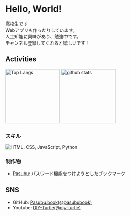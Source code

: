 # Hello, World!
高校生です<br>
Webアプリも作ったりしています。<br>
人工知能に興味があり、勉強中です。<br>
チャンネル登録してくれると嬉しいです！<br>

## Activities
<div align="left"> 
  <img alt="Top Langs" height="170px" src="https://github-readme-stats.vercel.app/api?username=pasububook" />
  <img alt="github stats" height="170px" src="https://github-readme-stats.vercel.app/api/top-langs/?username=pasububook" />
</div>

### スキル
<img alt="HTML, CSS, JavaScript, Python" src="https://skillicons.dev/icons?theme=dark&perline=7&i=html,css,js,python">

### 制作物
- [Pasubu](https://github.com/pasububook/Pasubu): パスワード機能をつけようとしたブックマーク

## SNS
- GitHub: [Pasubu.book(@pasububook)](https://github.com/pasububook)
- Youtube: [DIY-Turtle(@diy-turtle)](https://www.youtube.com/@diy-turtle)
